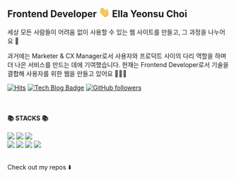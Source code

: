 ## Frontend Developer  <img src="https://raw.githubusercontent.com/ABSphreak/ABSphreak/master/gifs/Hi.gif" width="25"> Ella Yeonsu Choi

세상 모든 사람들이 어려움 없이 사용할 수 있는 웹 사이트를 만들고, 그 과정을 나누어요 🌳

과거에는 Marketer & CX Manager로서 사용자와 프로덕트 사이의 다리 역할을 하며 더 나은 서비스를 만드는 데에 기여했습니다. 현재는 Frontend Developer로서 기술을 결합해 사용자를 위한 웹을 만들고 있어요 👩🏻‍💻

[![Hits](https://hits.seeyoufarm.com/api/count/incr/badge.svg?url=https%3A%2F%2Fgithub.com%2Fella-yschoi&count_bg=%23000000&title_bg=%23000000&icon=github.svg&icon_color=%23FFFFFF&title=hits&edge_flat=false)](https://hits.seeyoufarm.com) [![Tech Blog Badge](https://img.shields.io/badge/-Tech%20blog-black?style=flat-square&logo=github&link=https://dev-ellachoi.tistory.com/)](https://dev-ellachoi.tistory.com/) [![GitHub followers](https://img.shields.io/github/followers/ella-yschoi.svg?style=social&label=Follow&maxAge=2592000)](https://github.com/ella-yschoi?tab=followers)

<br/>

<div align=left><h4>📚 STACKS 📚</h4></div>

<div align=left>
<img src="https://img.shields.io/badge/css-1572B6?style=for-the-badge&logo=css3&logoColor=white">
<img src="https://img.shields.io/badge/tailwindcss-06B6D4?style=for-the-badge&logo=tailwindcss&logoColor=black">
<img src="https://img.shields.io/badge/styledcomponents-DB7093?style=for-the-badge&logo=styledcomponents&logoColor=white">
<br>
<img src="https://img.shields.io/badge/html5-E34F26?style=for-the-badge&logo=html5&logoColor=white">
<img src="https://img.shields.io/badge/javascript-F7DF1E?style=for-the-badge&logo=javascript&logoColor=black">
<img src="https://img.shields.io/badge/react-61DAFB?style=for-the-badge&logo=react&logoColor=black">
<img src="https://img.shields.io/badge/typescript-3178C6?style=for-the-badge&logo=typescript&logoColor=white">

</div>

<br/>

<p align="left">
Check out my repos ⬇️  
</p>
